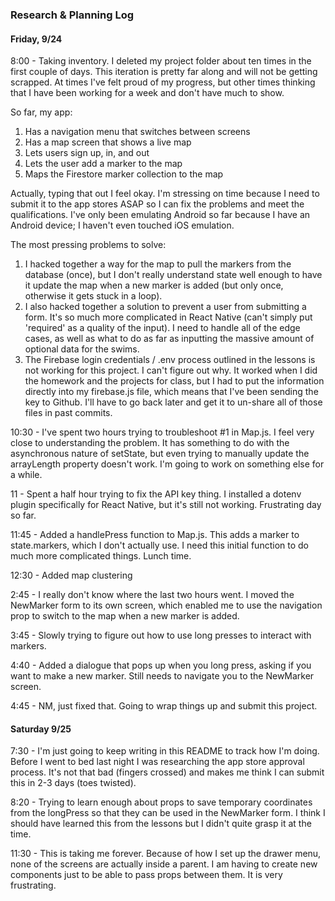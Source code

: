 ### Research & Planning Log
#### Friday, 9/24

8:00 - Taking inventory. I deleted my project folder about ten times in the first couple of days. This iteration is pretty far along and will not be getting scrapped. At times I've felt proud of my progress, but other times thinking that I have been working for a week and don't have much to show.

So far, my app:
1. Has a navigation menu that switches between screens
2. Has a map screen that shows a live map
3. Lets users sign up, in, and out
4. Lets the user add a marker to the map
5. Maps the Firestore marker collection to the map

Actually, typing that out I feel okay. I'm stressing on time because I need to submit it to the app stores ASAP so I can fix the problems and meet the qualifications. I've only been emulating Android so far because I have an Android device; I haven't even touched iOS emulation.

The most pressing problems to solve:
1. I hacked together a way for the map to pull the markers from the database (once), but I don't really understand state well enough to have it update the map when a new marker is added (but only once, otherwise it gets stuck in a loop).
2. I also hacked together a solution to prevent a user from submitting a form. It's so much more complicated in React Native (can't simply put 'required' as a quality of the input). I need to handle all of the edge cases, as well as what to do as far as inputting the massive amount of optional data for the swims.
3. The Firebase login credentials / .env process outlined in the lessons is not working for this project. I can't figure out why. It worked when I did the homework and the projects for class, but I had to put the information directly into my firebase.js file, which means that I've been sending the key to Github. I'll have to go back later and get it to un-share all of those files in past commits.

10:30 - I've spent two hours trying to troubleshoot #1 in Map.js. I feel very close to understanding the problem. It has something to do with the asynchronous nature of setState, but even trying to manually update the arrayLength property doesn't work. I'm going to work on something else for a while.

11 - Spent a half hour trying to fix the API key thing. I installed a dotenv plugin specifically for React Native, but it's still not working. Frustrating day so far.

11:45 - Added a handlePress function to Map.js. This adds a marker to state.markers, which I don't actually use. I need this initial function to do much more complicated things. Lunch time.

12:30 - Added map clustering

2:45 - I really don't know where the last two hours went. I moved the NewMarker form to its own screen, which enabled me to use the navigation prop to switch to the map when a new marker is added.

3:45 - Slowly trying to figure out how to use long presses to interact with markers.

4:40 - Added a dialogue that pops up when you long press, asking if you want to make a new marker. Still needs to navigate you to the NewMarker screen.

4:45 - NM, just fixed that. Going to wrap things up and submit this project.

#### Saturday 9/25

7:30 - I'm just going to keep writing in this README to track how I'm doing. Before I went to bed last night I was researching the app store approval process. It's not that bad (fingers crossed) and makes me think I can submit this in 2-3 days (toes twisted).

8:20 - Trying to learn enough about props to save temporary coordinates from the longPress so that they can be used in the NewMarker form. I think I should have learned this from the lessons but I didn't quite grasp it at the time.

11:30 - This is taking me forever. Because of how I set up the drawer menu, none of the screens are actually inside a parent. I am having to create new components just to be able to pass props between them. It is very frustrating.